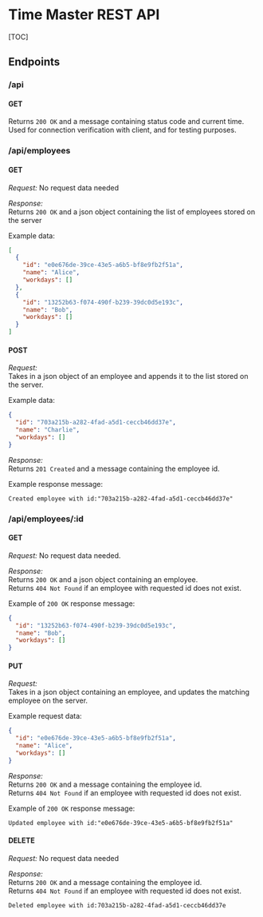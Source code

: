 # Time Master REST API

[TOC]

## Endpoints

### /api

#### GET

Returns `200 OK` and a message containing status code and current time.  
Used for connection verification with client, and for testing purposes.

### /api/employees

#### GET

*Request:* No request data needed

*Response:*  
Returns `200 OK` and a json object containing the list of employees stored on the server

Example data:

```json
[
  {
    "id": "e0e676de-39ce-43e5-a6b5-bf8e9fb2f51a",
    "name": "Alice",
    "workdays": []
  },
  {
    "id": "13252b63-f074-490f-b239-39dc0d5e193c",
    "name": "Bob",
    "workdays": []
  }
]
```

#### POST

*Request:*  
Takes in a json object of an employee and appends it to the list stored on the server.

Example data:

```json
{
  "id": "703a215b-a282-4fad-a5d1-ceccb46dd37e",
  "name": "Charlie",
  "workdays": []
}
```

*Response:*  
Returns `201 Created` and a message containing the employee id.

Example response message:

```text/plain
Created employee with id:"703a215b-a282-4fad-a5d1-ceccb46dd37e"
```

### /api/employees/:id

#### GET

*Request:* No request data needed.

*Response:*  
Returns `200 OK` and a json object containing an employee.  
Returns `404 Not Found` if an employee with requested id does not exist.

Example of `200 OK` response message:

```json
{
  "id": "13252b63-f074-490f-b239-39dc0d5e193c",
  "name": "Bob",
  "workdays": []
}
```

#### PUT

*Request:*  
Takes in a json object containing an employee, and updates the matching employee on the server.

Example request data:

```json
{
  "id": "e0e676de-39ce-43e5-a6b5-bf8e9fb2f51a",
  "name": "Alice",
  "workdays": []
}
```

*Response:*  
Returns `200 OK` and a message containing the employee id.  
Returns `404 Not Found` if an employee with requested id does not exist.

Example of `200 OK` response message:

```text/plain
Updated employee with id:"e0e676de-39ce-43e5-a6b5-bf8e9fb2f51a"
```

#### DELETE

*Request:* No request data needed

*Response:*  
Returns `200 OK` and a message containing the employee id.  
Returns `404 Not Found` if an employee with requested id does not exist.

```text/plain
Deleted employee with id:703a215b-a282-4fad-a5d1-ceccb46dd37e
```
